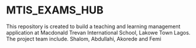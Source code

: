 # MTIS_EXAMS_HUB
This repository is created to build a teaching and learning management application at Macdonald Trevan International School, Lakowe Town Lagos.
The project team include. Shalom, Abdullahi, Akorede and Femi
